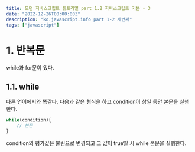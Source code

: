 ```yaml
title: 모던 자바스크립트 튜토리얼 part 1.2 자바스크립트 기본 - 3
date: "2022-12-26T00:00:00Z"
description: "ko.javascript.info part 1-2 세번째"
tags: ["javascript"]
```

# 1. 반복문

while과 for문이 있다. 

## 1.1. while

다른 언어에서와 똑같다. 다음과 같은 형식을 하고 condition이 참일 동안 본문을 실행한다.

```js
while(condition){
    // 본문
}
```

condition의 평가값은 불린으로 변경되고 그 값이 true일 시 while 본문을 실행한다.